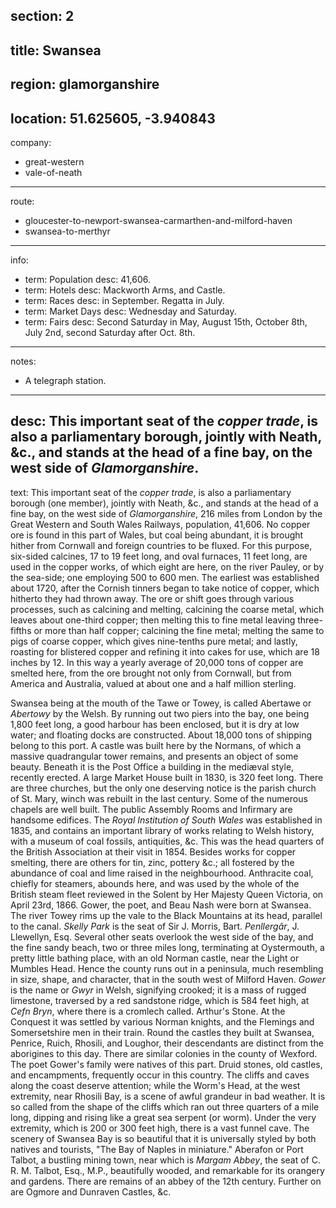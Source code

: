 section: 2
----
title: Swansea
----
region: glamorganshire
----
location: 51.625605, -3.940843
----
company:
- great-western
- vale-of-neath
----
route:
- gloucester-to-newport-swansea-carmarthen-and-milford-haven
- swansea-to-merthyr
----
info:
- term: Population
  desc: 41,606.
- term: Hotels
  desc: Mackworth Arms, and Castle.
- term: Races
  desc: in September. Regatta in July.
- term: Market Days
  desc: Wednesday and Saturday.
- term: Fairs
  desc: Second Saturday in May, August 15th, October 8th, July 2nd, second Saturday after Oct. 8th.
----
notes:
- A telegraph station.
----
desc: This important seat of the *copper trade*, is also a parliamentary borough, jointly with Neath, &c., and stands at the head of a fine bay, on the west side of *Glamorganshire*.
----
text: This important seat of the *copper trade*, is also a parliamentary borough (one member), jointly with Neath, &c., and stands at the head of a fine bay, on the west side of *Glamorganshire*, 216 miles from London by the Great Western and South Wales Railways, population, 41,606. No copper ore is found in this part of Wales, but coal being abundant, it is brought hither from Cornwall and foreign countries to be fluxed. For this purpose, six-sided calcines, 17 to 19 feet long, and oval furnaces, 11 feet long, are used in the copper works, of which eight are here, on the river Pauley, or by the sea-side; one employing 500 to 600 men. The earliest was established about 1720, after the Cornish tinners began to take notice of copper, which hitherto they had thrown away. The ore or shift goes through various processes, such as calcining and melting, calcining the coarse metal, which leaves about one-third copper; then melting this to fine metal leaving three-fifths or more than half copper; calcining the fine metal; melting the same to pigs of coarse copper, which gives nine-tenths pure metal; and lastly, roasting for blistered copper and refining it into cakes for use, which are 18 inches by 12. In this way a yearly average of 20,000 tons of copper are smelted here, from the ore brought not only from Cornwall, but from America and Australia, valued at about one and a half million sterling.

Swansea being at the mouth of the Tawe or Towey, is called Abertawe or *Abertowy* by the Welsh. By running out two piers into the bay, one being 1,800 feet long, a good harbour has been enclosed, but it is dry at low water; and floating docks are constructed. About 18,000 tons of shipping belong to this port. A castle was built here by the Normans, of which a massive quadrangular tower remains, and presents an object of some beauty. Beneath it is the Post Office a building in the mediæval style, recently erected. A large Market House built in 1830, is 320 feet long. There are three churches, but the only one deserving notice is the parish church of St. Mary, winch was rebuilt in the last century. Some of the numerous chapels are well built. The public Assembly Rooms and Infirmary are handsome edifices. The *Royal Institution of South Wales* was established in 1835, and contains an important library of works relating to Welsh history, with a museum of coal fossils, antiquities, &c. This was the head quarters of the British Association at their visit in 1854. Besides works for copper smelting, there are others for tin, zinc, pottery &c.; all fostered by the abundance of coal and lime raised in the neighbourhood. Anthracite coal, chiefly for steamers, abounds here, and was used by the whole of the British steam fleet reviewed in the Solent by Her Majesty Queen Victoria, on April 23rd, 1866. Gower, the poet, and Beau Nash were born at Swansea. The river Towey rims up the vale to the Black Mountains at its head, parallel to the canal. *Skelly Park* is the seat of Sir J. Morris, Bart. *Penllergâr*, J. Llewellyn, Esq. Several other seats overlook the west side of the bay, and the fine sandy beach, two or three miles long, terminating at Oystermouth, a pretty little bathing place, with an old Norman castle, near the Light or Mumbles Head. Hence the county runs out in a peninsula, much resembling in size, shape, and character, that in the south west of Milford Haven. *Gower* is the name or *Gwyr* in Welsh, signifying crooked; it is a mass of rugged limestone, traversed by a red sandstone ridge, which is 584 feet high, at *Cefn Bryn*, where there is a cromlech called. Arthur's Stone. At the Conquest it was settled by various Norman knights, and the Flemings and Somersetshire men in their train. Round the castles they built at Swansea, Penrice, Ruich, Rhosili, and Loughor, their descendants are distinct from the aborigines to this day. There are similar colonies in the county of Wexford. The poet Gower's family were natives of this part. Druid stones, old castles, and encampments, frequently occur in this country. The cliffs and caves along the coast deserve attention; while the Worm's Head, at the west extremity, near Rhosili Bay, is a scene of awful grandeur in bad weather. It is so called from the shape of the cliffs which ran out three quarters of a mile long, dipping and rising like a great sea serpent (or worm). Under the very extremity, which is 200 or 300 feet high, there is a vast funnel cave. The scenery of Swansea Bay is so beautiful that it is universally styled by both natives and tourists, "The Bay of Naples in miniature." Aberafon or Port Talbot, a bustling mining town, near which is *Margam Abbey*, the seat of C. R. M. Talbot, Esq., M.P., beautifully wooded, and remarkable for its orangery and gardens. There are remains of an abbey of the 12th century. Further on are Ogmore and Dunraven Castles, &c.
